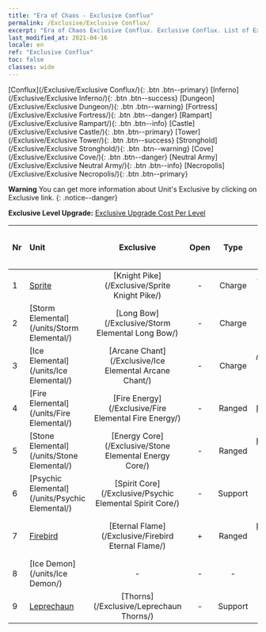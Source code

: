```yaml
---
title: "Era of Chaos - Exclusive Conflux"
permalink: /Exclusive/Exclusive Conflux/
excerpt: "Era of Chaos Exclusive Conflux. Exclusive Conflux. List of Exclusive Conflux in Era of Chaos"
last_modified_at: 2021-04-16
locale: en
ref: "Exclusive Conflux"
toc: false
classes: wide
---
```

 [Conflux](/Exclusive/Exclusive Conflux/){: .btn .btn--primary} [Inferno](/Exclusive/Exclusive Inferno/){: .btn .btn--success} [Dungeon](/Exclusive/Exclusive Dungeon/){: .btn .btn--warning} [Fortress](/Exclusive/Exclusive Fortress/){: .btn .btn--danger} [Rampart](/Exclusive/Exclusive Rampart/){: .btn .btn--info} [Castle](/Exclusive/Exclusive Castle/){: .btn .btn--primary} [Tower](/Exclusive/Exclusive Tower/){: .btn .btn--success} [Stronghold](/Exclusive/Exclusive Stronghold/){: .btn .btn--warning} [Cove](/Exclusive/Exclusive Cove/){: .btn .btn--danger} [Neutral Army](/Exclusive/Exclusive Neutral Army/){: .btn .btn--info} [Necropolis](/Exclusive/Exclusive Necropolis/){: .btn .btn--primary} 

**Warning** You can get more information about Unit's Exclusive by clicking on Exclusive link. 
{: .notice--danger}

 **Exclusive Level Upgrade:** [Exclusive Upgrade Cost Per Level](/Exclusive/ExclusiveUpgradeCostPerLevel/)

  | Nr |         Unit        | Exclusive | Open  |    Type   |  Item to Rank UP      |  Skin   |
  |:---|:--------------------|:-------------:|:-----:|:---------:|:---------------------:|:-------:|
  | 1  | [Sprite](/units/Sprite/) | [Knight Pike](/Exclusive/Sprite Knight Pike/) | - | Charge | [Knight Pike Token](/Items/con_916/) | - |
  | 2  | [Storm Elemental](/units/Storm Elemental/) | [Long Bow](/Exclusive/Storm Elemental Long Bow/) | - | Charge | [Long Bow Token](/Items/con_914/) | - |
  | 3  | [Ice Elemental](/units/Ice Elemental/) | [Arcane Chant](/Exclusive/Ice Elemental Arcane Chant/) | - | Charge | [Arcane Chant Token](/Items/con_915/) | - |
  | 4  | [Fire Elemental](/units/Fire Elemental/) | [Fire Energy](/Exclusive/Fire Elemental Fire Energy/) | - | Ranged | [Fire Energy Token](/Items/con_998/) | [Fire Energy Special Skin](/Items/con_666/) |
  | 5  | [Stone Elemental](/units/Stone Elemental/) | [Energy Core](/Exclusive/Stone Elemental Energy Core/) | - | Ranged | [Energy Core Token](/Items/con_999/) | [Energy Core Special Skin](/Items/con_667/) |
  | 6  | [Psychic Elemental](/units/Psychic Elemental/) | [Spirit Core](/Exclusive/Psychic Elemental Spirit Core/) | - | Support | [Spirit Core Token](/Items/con_1000/) | [Spirit Core Special Skin](/Items/con_668/) |
  | 7  | [Firebird](/units/Firebird/) | [Eternal Flame](/Exclusive/Firebird Eternal Flame/) | + | Ranged | [Eternal Flame Token](/Items/con_1001/) | [Eternal Flame Special Skin](/Items/con_669/) |
  | 8  | [Ice Demon](/units/Ice Demon/) | - | - | - | none | none |
  | 9  | [Leprechaun](/units/Leprechaun/) | [Thorns](/Exclusive/Leprechaun Thorns/) | - | Support | - | - |
